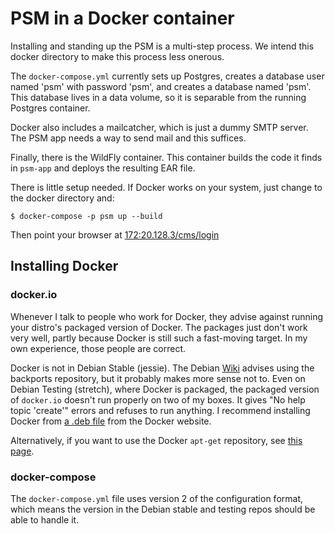 # PSM in a Docker container

Installing and standing up the PSM is a multi-step process.  We intend
this docker directory to make this process less onerous.

The `docker-compose.yml` currently sets up Postgres, creates a
database user named 'psm' with password 'psm', and creates a database
named 'psm'.  This database lives in a data volume, so it is separable
from the running Postgres container.

Docker also includes a mailcatcher, which is just a dummy SMTP server.
The PSM app needs a way to send mail and this suffices.

Finally, there is the WildFly container.  This container builds the
code it finds in `psm-app` and deploys the resulting EAR file.

There is little setup needed.  If Docker works on your system, just
change to the docker directory and:

    $ docker-compose -p psm up --build

Then point your browser at
[172:20.128.3/cms/login](http://172:20.128.3/cms/login)

## Installing Docker

### docker.io

Whenever I talk to people who work for Docker, they advise against
running your distro's packaged version of Docker.  The packages just
don't work very well, partly because Docker is still such a
fast-moving target.  In my own experience, those people are correct.

Docker is not in Debian Stable (jessie).  The Debian
[Wiki](https://wiki.debian.org/Docker) advises using the backports
repository, but it probably makes more sense not to.  Even on Debian
Testing (stretch), where Docker is packaged, the packaged version of
`docker.io` doesn't run properly on two of my boxes.  It gives "No
help topic 'create'" errors and refuses to run anything.  I recommend
installing Docker from
[a .deb file](https://download.docker.com/linux/debian/dists/stretch/pool/stable/amd64/docker-ce_17.03.1~ce-0~debian-stretch_amd64.deb)
from the Docker website.

Alternatively, if you want to use the Docker `apt-get` repository, see
[this page](https://docs.docker.com/engine/installation/linux/debian/).

### docker-compose

The `docker-compose.yml` file uses version 2 of the configuration
format, which means the version in the Debian stable and testing repos
should be able to handle it.
